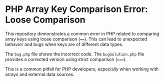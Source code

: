 # PHP Array Key Comparison Error: Loose Comparison

This repository demonstrates a common error in PHP related to comparing array keys using loose comparison (`==`).  This can lead to unexpected behavior and bugs when keys are of different data types.

The `bug.php` file shows the incorrect code. The `bugSolution.php` file provides a corrected version using strict comparison (`===`).

This is a common pitfall for PHP developers, especially when working with arrays and external data sources.
